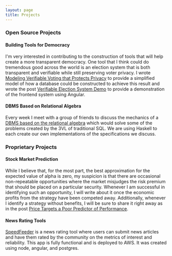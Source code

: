 ```yaml
---
layout: page
title: Projects
---
```


### Open Source Projects

#### Building Tools for Democracy
I'm very interested in contributing to the construction of tools that will help create a more transparent democracy. One tool that I think could do tremendous good across the world is an election system that is both transparent and verifiable while still preserving voter privacy. I wrote [Modeling Verifiable Voting that Protects Privacy](https://jonathanmann.github.io/2015/08/29/transparent-verifialbe-private-elections/) to provide a simplified model of how a database could be constructed to achieve this result and wrote the post [Verifiable Election System Demo](https://jonathanmann.github.io/2015/10/02/election-system-frontend/) to provide a demonstration of the frontend system using Angular.

#### DBMS Based on Relational Algebra
Every week I meet with a group of friends to discuss the mechanics of a [DBMS based on the relational algebra](https://github.com/agentm/project-m36) which would solve some of the problems created by the 3VL of traditional SQL. We are using Haskell to each create our own implementations of the specifications we discuss.


### Proprietary Projects

#### Stock Market Prediction
While I believe that, for the most part, the best approximation for the expected value of alpha is zero, my suspicion is that there are occasional non-repeatable opportunities where the market misjudges the risk premium that should be placed on a particular security. Whenever I am successful in identifying such an opportunity, I will write about it once the economic profits from the strategy have been competed away. Additionally, whenever I identify a strategy without benefits, I will be sure to share it right away as in the post [Price Targets a Poor Predictor of Performance](https://jonathanmann.github.io/2015/07/13/price-targets-poor-predictor/).

#### News Rating Tools
[SpeedFeeder](http://speedfeeder.com/#/) is a news rating tool where users can submit news articles and have them rated by the community on the metrics of interest and reliability. This app is fully functional and is deployed to AWS. It was created using node, angular, and postgres.
